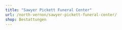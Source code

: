 ```yaml
---
title: "Sawyer Pickett Funeral Center"
url: /north-vernon/sawyer-pickett-funeral-center/
shop: Bestattungen
---
```

